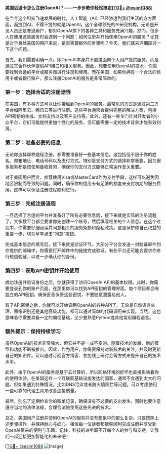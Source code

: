 **美国远遊卡怎么注册OpenAI？——一步步教你轻松搞定[[TG💪+ @esim1088](https://t.me/s/esim1088)]**

在当今这个科技飞速发展的时代，人工智能（AI）已经渗透到我们生活的方方面面。而提到AI，不得不提的就是OpenAI，这个全球领先的AI研究机构。无论是开发人员还是普通用户，都对OpenAI旗下的各种工具和服务充满兴趣。然而，很多人在使用这些服务时会遇到一个问题：如何注册并开始使用OpenAI的服务？尤其是对于身处美国的用户来说，是否需要额外的步骤呢？今天，我们就来详细探讨一下这个问题。

首先，我们需要明确一点，即OpenAI本身并不直接面向个人用户提供服务，而是通过其合作伙伴提供API接口和相关服务。因此，想要使用OpenAI的技术，你需要找到合适的平台或服务商进行注册和使用。而在美国，如果你拥有一个合法的信用卡或者银行账户，那么注册OpenAI的服务是非常简单的。

### 第一步：选择合适的注册途径

在美国，有多种方式可以让你接触到OpenAI的服务。最常见的方式是通过第三方平台如阿里云、腾讯云等进行注册。这些平台通常会提供完整的解决方案，包括API密钥的生成、文档支持以及客户支持等。此外，还有一些专门针对开发者的小众平台，它们可能提供更加个性化的服务，但可能需要一定的技术背景才能有效利用。

### 第二步：准备必要的信息

无论你选择哪种途径注册，都需要准备好一些基本信息。这包括但不限于你的姓名、邮箱地址、电话号码以及支付方式。特别是支付方式的选择非常重要，因为很多服务都是按使用量收费的，确保你的支付方式能够正常运作至关重要。

对于美国用户而言，推荐使用Visa或MasterCard作为支付手段，这样可以避免因地区限制而导致的问题。同时，确保你的信用卡有足够的额度来支付初期的服务费用，这样可以保证注册过程顺利进行。

### 第三步：完成注册流程

一旦选择了合适的平台并准备好了所有必要信息后，接下来就是实际的注册流程了。大多数平台都会要求你先创建一个账号，然后填写相关的个人信息。在这个过程中，你需要仔细阅读并同意相关的服务条款和隐私政策。这是保护你自己权益的重要一步，切勿草率点击“同意”按钮。

完成基本信息的填写后，接下来就是验证环节。大部分平台会发送一封验证邮件到你提供的邮箱中，你需要打开邮件中的链接完成验证。有些平台还可能会要求你进行短信验证，以进一步确认你的身份。

### 第四步：获取API密钥并开始使用

成功注册并验证身份之后，你就获得了访问OpenAI API的基本权限。此时，你需要登录到你的账户页面，在那里你可以找到API密钥的管理界面。每个项目都会有独立的API密钥，确保妥善保管这些密钥，不要随意泄露给他人。

有了API密钥之后，你就可以开始调用OpenAI的各种API了。无论是自然语言处理、图像识别还是其他高级功能，都可以通过简单的代码调用来实现。当然，这也意味着你需要具备一定的编程基础，至少要熟悉Python或其他常用编程语言。

### 额外提示：保持持续学习

虽然OpenAI的技术非常强大，但它并不是一成不变的。随着技术的发展，新的模型和功能不断被推出。因此，作为用户，你需要保持对新技术的关注，并及时更新自己的知识库。可以通过订阅官方博客、参加线上研讨会等方式来提升自己的技术水平。

此外，由于OpenAI的服务是基于云计算的，所以网络环境的好坏也直接影响着你的使用体验。在美国这样一个互联网基础设施发达的国家，通常不会遇到太大的问题。但如果遇到特殊情况，比如DNS污染或者防火墙阻拦等问题，可以考虑使用一些可靠的代理工具来改善连接质量。

最后，别忘了定期检查你的账单记录，确保没有不必要的支出发生。同时也要注意遵守当地的法律法规，合理合法地使用这些先进的技术。

总之，美国用户注册并使用OpenAI的服务并没有想象中的那么复杂。只要按照上述步骤操作，并保持耐心与细心，相信每一位读者都能够顺利完成注册并享受到OpenAI带来的便利与乐趣。记住，科技的进步离不开每个人的参与和支持，让我们一起迎接更加智能化的未来吧！

[[TG💪+ @esim1088](https://t.me/s/esim1088) ![Image](https://i.postimg.cc/4NQfJmqS/Snipaste-2025-05-13-00-14-12.png)]